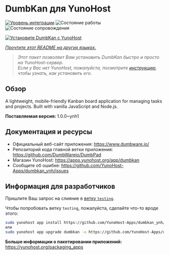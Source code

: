 <!--
Важно: этот README был автоматически сгенерирован <https://github.com/YunoHost/apps/tree/master/tools/readme_generator>
Он НЕ ДОЛЖЕН редактироваться вручную.
-->

# DumbKan для YunoHost

[![Уровень интеграции](https://apps.yunohost.org/badge/integration/dumbkan)](https://ci-apps.yunohost.org/ci/apps/dumbkan/)
![Состояние работы](https://apps.yunohost.org/badge/state/dumbkan)
![Состояние сопровождения](https://apps.yunohost.org/badge/maintained/dumbkan)

[![Установите DumbKan с YunoHost](https://install-app.yunohost.org/install-with-yunohost.svg)](https://install-app.yunohost.org/?app=dumbkan)

*[Прочтите этот README на других языках.](./ALL_README.md)*

> *Этот пакет позволяет Вам установить DumbKan быстро и просто на YunoHost-сервер.*  
> *Если у Вас нет YunoHost, пожалуйста, посмотрите [инструкцию](https://yunohost.org/install), чтобы узнать, как установить его.*

## Обзор

A lightweight, mobile-friendly Kanban board application for managing tasks and projects. Built with vanilla JavaScript and Node.js.


**Поставляемая версия:** 1.0.0~ynh1
## Документация и ресурсы

- Официальный веб-сайт приложения: <https://www.dumbware.io/>
- Репозиторий кода главной ветки приложения: <https://github.com/DumbWareio/DumbPad>
- Магазин YunoHost: <https://apps.yunohost.org/app/dumbkan>
- Сообщите об ошибке: <https://github.com/YunoHost-Apps/dumbkan_ynh/issues>

## Информация для разработчиков

Пришлите Ваш запрос на слияние в [ветку `testing`](https://github.com/YunoHost-Apps/dumbkan_ynh/tree/testing).

Чтобы попробовать ветку `testing`, пожалуйста, сделайте что-то вроде этого:

```bash
sudo yunohost app install https://github.com/YunoHost-Apps/dumbkan_ynh/tree/testing --debug
или
sudo yunohost app upgrade dumbkan -u https://github.com/YunoHost-Apps/dumbkan_ynh/tree/testing --debug
```

**Больше информации о пакетировании приложений:** <https://yunohost.org/packaging_apps>

